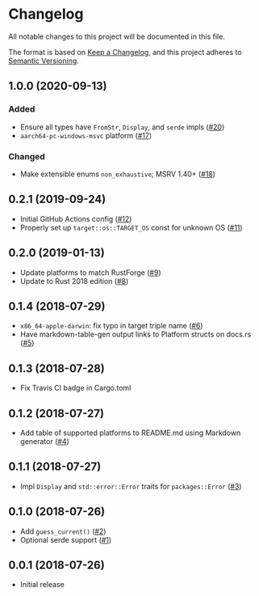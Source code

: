 # Changelog

All notable changes to this project will be documented in this file.

The format is based on [Keep a Changelog](https://keepachangelog.com/en/1.0.0/),
and this project adheres to [Semantic Versioning](https://semver.org/spec/v2.0.0.html).

## 1.0.0 (2020-09-13)
### Added
- Ensure all types have `FromStr`, `Display`, and `serde` impls ([#20])
- `aarch64-pc-windows-msvc` platform ([#17])

### Changed
- Make extensible enums `non_exhaustive`; MSRV 1.40+ ([#18])

[#20]: https://github.com/RustSec/platforms-crate/pull/20
[#18]: https://github.com/RustSec/platforms-crate/pull/18
[#17]: https://github.com/RustSec/platforms-crate/pull/17

## 0.2.1 (2019-09-24)

- Initial GitHub Actions config ([#12])
- Properly set up `target::os::TARGET_OS` const for unknown OS ([#11])

[#12]: https://github.com/RustSec/platforms-crate/pull/12
[#11]: https://github.com/RustSec/platforms-crate/pull/11

## 0.2.0 (2019-01-13)

- Update platforms to match RustForge ([#9])
- Update to Rust 2018 edition ([#8])

[#9]: https://github.com/RustSec/platforms-crate/pull/9
[#8]: https://github.com/RustSec/platforms-crate/pull/8

## 0.1.4 (2018-07-29)

- `x86_64-apple-darwin`: fix typo in target triple name ([#6])
- Have markdown-table-gen output links to Platform structs on docs.rs ([#5])

[#6]: https://github.com/RustSec/platforms-crate/pull/6
[#5]: https://github.com/RustSec/platforms-crate/pull/5

## 0.1.3 (2018-07-28)

- Fix Travis CI badge in Cargo.toml

## 0.1.2 (2018-07-27)

- Add table of supported platforms to README.md using Markdown generator ([#4])

[#4]: https://github.com/RustSec/platforms-crate/pull/4

## 0.1.1 (2018-07-27)

- Impl `Display` and `std::error::Error` traits for `packages::Error` ([#3])

[#3]: https://github.com/RustSec/platforms-crate/pull/3

## 0.1.0 (2018-07-26)

- Add `guess_current()` ([#2])
- Optional serde support ([#1])

[#2]: https://github.com/RustSec/platforms-crate/pull/2
[#1]: https://github.com/RustSec/platforms-crate/pull/1

## 0.0.1 (2018-07-26)

- Initial release
